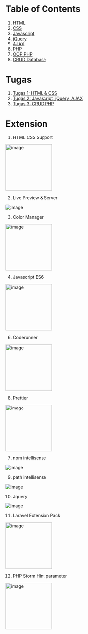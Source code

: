 # Table of Contents

1. [HTML](01_html/materi.md#praktikum-pemrograman-web-1-html)
2. [CSS](02_css/materi.md#praktikum-pemrograman-web-2-css)
3. [Javascript](03_Javascript/materi.md#praktikum-pemrograman-web-3-javascript)
4. [jQuery](04_JQuery/materi.md#praktikum-pemrograman-web-4-jquery)
5. [AJAX](05_AJAX/materi.md#praktikum-pemrograman-web-5-ajax)
6. [PHP](06_php/materi.md#praktikum-pemrograman-web-6-php)
7. [OOP PHP](07_OOP_PHP/materi.md#praktikum-pemrograman-web-7-oop-php)
8. [CRUD Database](08_CRUD_Database/materi.md#praktikum-pemrograman-web-8-crud-database)

# Tugas

1. [Tugas 1: HTML & CSS](02_css/tugas.md)
2. [Tugas 2: Javascript, jQuery, AJAX](04_AJAX/tugas.md)
3. [Tugas 3: CRUD PHP](08_CRUD_Database/tugas.md)

# Extension

1. HTML CSS Support

<img height="150" width="auto" alt="image" src="https://github.com/user-attachments/assets/80952e04-4731-4fc7-a8e2-854142879bcf" />

2. Live Preview & Server

![image](https://github.com/user-attachments/assets/0a4adcdc-ba46-4db9-8788-62d7dd6acbd3)

3. Color Manager

<img  height="150" width="auto" alt="image" src="https://github.com/user-attachments/assets/ac3fffeb-d52b-446e-b4a1-779c9558adf3" />

4. Javascript ES6

<img  height="150" width="auto" alt="image" src="https://github.com/user-attachments/assets/dd9115e2-d402-4190-8850-1088886fb9c7" />

6.  Coderunner

<img  height="150" width="auto" alt="image" src="https://github.com/user-attachments/assets/2d209f78-f5d2-4647-873f-41ed5fc9b8c3" />

8. Prettier

<img height="150" width="auto" alt="image" src="https://github.com/user-attachments/assets/b1607e2d-2830-45e5-b6a9-3b3b73b1f061" />

7. npm intellisense

![image](https://github.com/user-attachments/assets/60a8ac63-c163-40ac-b6d8-bcad5859462f)

9. path intellisense

![image](https://github.com/user-attachments/assets/9f70d6a1-795e-4868-bfff-a0f3d8cb5166)

10. Jquery

![image](https://github.com/user-attachments/assets/b1960a26-ea31-46a4-a89f-5454b83cd39f)

11. Laravel Extension Pack

<img height="150" width="auto" alt="image" src="https://github.com/user-attachments/assets/540d55c5-175e-455e-a3ba-17f4ff08db68" />

12. PHP Storm Hint parameter

<img height="150" width="auto" alt="image" src="https://github.com/user-attachments/assets/847e79ec-2275-4741-8660-78be6c4c0d0a" />


